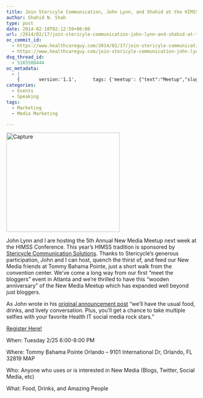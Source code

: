 ```yaml
---
title: Join Stericyle Communication, John Lynn, and Shahid at the HIMSS’14 New Media Meetup
author: Shahid N. Shah
type: post
date: 2014-02-18T02:12:59+00:00
url: /2014/02/17/join-stericyle-communication-john-lynn-and-shahid-at-the-himss14-new-media-meetup/
oc_commit_id:
  - https://www.healthcareguy.com/2014/02/17/join-stericyle-communication-john-lynn-and-shahid-at-the-himss14-new-media-meetup/1478770857
  - https://www.healthcareguy.com/join-stericyle-communication-john-lynn-and-shahid-at-the-himss14-new-media-meetup/1420182162
dsq_thread_id:
  - 5165580444
oc_metadata:
  - |
    {		version:'1.1',		tags: {'meetup': {"text":"Meetup","slug":"meetup","source":{"_className":"SocialTag","url":"http://d.opencalais.com/dochash-1/f5bc184a-a0c2-3e8c-9c32-4518e4f44a31/SocialTag/5","subjectURL":null,"type":{"_className":"ArtifactType","url":"http://s.opencalais.com/1/type/tag/SocialTag","name":"SocialTag"},"name":"Meetup","makeMeATag":true,"importance":1,"normalizedRelevance":1},"bucketName":"blacklisted","bucketPlacement":"user","_className":"Tag"}, 'stericycle-communication-solutions': {"text":"Stericycle Communication Solutions","slug":"stericycle-communication-solutions","source":{"_className":"Entity","url":"http://d.opencalais.com/comphash-1/d7c173bd-2c9b-39d3-b3e5-c52cdb90bbd0","subjectURL":null,"type":{"_className":"ArtifactType","url":"http://s.opencalais.com/1/type/em/e/Company","name":"Company"},"name":"Stericycle Communication Solutions","rawRelevance":0.372,"normalizedRelevance":0.372},"bucketName":"blacklisted","bucketPlacement":"user","_className":"Tag"}, 'atlanta': {"text":"Atlanta","slug":"atlanta","source":{"_className":"Entity","url":"http://d.opencalais.com/er/geo/city/ralg-geo1/0d74a606-eb6b-0513-2ff7-6abc96d04d41","subjectURL":"http://d.opencalais.com/genericHasher-1/cfa8b1e4-8f48-3a1b-956f-1f44451a4ffd","type":{"_className":"ArtifactType","url":"http://s.opencalais.com/1/type/er/Geo/City","name":"City"},"name":"Atlanta","rawRelevance":0.247,"normalizedRelevance":0.247},"bucketName":"blacklisted","bucketPlacement":"user","_className":"Tag"}, 'tommy-bahama-pointe-orlando': {"text":"Tommy Bahama Pointe Orlando","slug":"tommy-bahama-pointe-orlando","source":{"_className":"Entity","url":"http://d.opencalais.com/pershash-1/58c57278-1851-3418-9dcd-a8c38e5cdb9d","subjectURL":null,"type":{"_className":"ArtifactType","url":"http://s.opencalais.com/1/type/em/e/Person","name":"Person"},"name":"Tommy Bahama Pointe Orlando","rawRelevance":0.132,"normalizedRelevance":0.132},"bucketName":"blacklisted","bucketPlacement":"user","_className":"Tag"}, 'john-lynn': {"text":"John Lynn","slug":"john-lynn","source":{"_className":"Entity","url":"http://d.opencalais.com/pershash-1/5be8963a-b048-3599-b780-85630d2c8317","subjectURL":null,"type":{"_className":"ArtifactType","url":"http://s.opencalais.com/1/type/em/e/Person","name":"Person"},"name":"John Lynn","rawRelevance":0.698,"normalizedRelevance":0.698},"bucketName":"blacklisted","bucketPlacement":"user","_className":"Tag"}, 'marketing': {"text":"Marketing","slug":"marketing","source":null,"bucketName":"current","bucketPlacement":"auto","_className":"Tag"}, '-media-marketing': {"text":" Media Marketing","slug":"-media-marketing","source":null,"bucketName":"current","bucketPlacement":"auto","_className":"Tag"}}	}
categories:
  - Events
  - Speaking
tags:
  - Marketing
  - Media Marketing

---
```

[<img class="alignleft size-medium wp-image-1697" alt="Capture" src="/img/uploads/2014/02/Capture-300x262.png" width="300" height="262" />][1]

John Lynn and I are hosting the 5th Annual New Media Meetup next week at the HIMSS Conference. This year&#8217;s HIMSS tradition is sponsored by [Stericycle Communication Solutions][2]. Thanks to Stericycle&#8217;s generous participation, John and I can host, quench the thirst of, and feed our New Media friends at Tommy Bahama Pointe, just a short walk from the convention center. We&#8217;ve come a long way from our first &#8220;meet the bloggers&#8221; event in Atlanta and we&#8217;re thrilled to have this &#8220;wooden anniversary&#8221; of the New Media Meetup which has expanded well beyond just bloggers.

As John wrote in his [original announcement post][3] &#8220;we’ll have the usual food, drinks, and lively conversation. Plus, you’ll get a chance to take multiple selfies with your favorite Health IT social media rock stars.&#8221;

[Register Here!][4]
  
When: Tuesday 2/25 6:00-8:00 PM
  
Where: Tommy Bahama Pointe Orlando – 9101 International Dr, Orlando, FL 32819 MAP
  
Who: Anyone who uses or is interested in New Media (Blogs, Twitter, Social Media, etc)
  
What: Food, Drinks, and Amazing People

 [1]: /img/uploads/2014/02/Capture.png
 [2]: http://www.stericyclecommunications.com/
 [3]: http://www.emrandhipaa.com/emr-and-hipaa/2014/01/24/5th-annual-new-media-meetup-at-himss-2014-sponsored-by-stericycle-communication-solutions/
 [4]: http://www.emrandhipaa.com/himss-2014-new-media-meetup-registration/